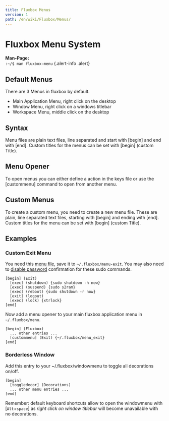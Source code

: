 ```yaml
---
title: Fluxbox Menus
version: 1
path: /en/wiki/Fluxbox/Menus/
---
```

# Fluxbox Menu System

**Man-Page:**  
``:~/$ man fluxbox-menu``
{.alert-info .alert}

## Default Menus
There are 3 Menus in fluxbox by default.
- Main Application Menu, right click on the desktop
- Window Menu, right click on a windows titlebar
- Workspace Menu, middle click on the desktop

## Syntax
Menu files are plain text files, line separated and start with [begin] and end with [end]. Custom titles for the menus can be set with [begin] (custom Title).

## Menu Opener
To open menus you can either define a action in the keys file or use the [custommenu] command to open from another menu.

## Custom Menus
To create a custom menu, you need to create a new menu file. These are plain, line separated text files, starting with [begin] and ending with [end]. Custom titles for the menu can be set with [begin] (custom Title).

## Examples
### Custom Exit Menu
You need this [menu file](menu-exit), save it to `~/.fluxbox/menu-exit`. You may also need to [disable password]() confirmation for these sudo commands.  
```plain
[begin] (Exit)
  [exec] (shutdown) {sudo shutdown -h now}
  [exec] (suspend) {sudo s2ram}
  [exec] (reboot) {sudo shutdown -r now}
  [exit] (logout)
  [exec] (lock) {xtrlock}
[end]
```
Now add a menu opener to your main fluxbox application menu in `~/.fluxbox/menu`.
```
[begin] (Fluxbox)
  ... other entries ...
  [custommenu] (Exit) {~/.fluxbox/menu_exit}
[end]
```
### Borderless Window
Add this entry to your ~/.fluxbox/windowmenu to toggle all decorations on/off.
```plain
[begin]
  [toggledecor] (Decorations)
  ... other menu entries ...
[end]
```
Remember: default keyboard shortcuts allow to open the windowmenu with [`Alt`+`space`] as *right click on window titlebar* will become unavailable with no decorations.
